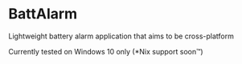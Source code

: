 # BattAlarm
Lightweight battery alarm application that aims to be cross-platform


Currently tested on Windows 10 only (*Nix support soon:tm:)
